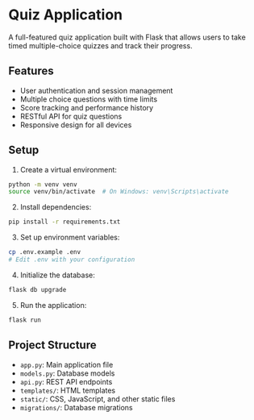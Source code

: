 # Quiz Application

A full-featured quiz application built with Flask that allows users to take timed multiple-choice quizzes and track their progress.

## Features

- User authentication and session management
- Multiple choice questions with time limits
- Score tracking and performance history
- RESTful API for quiz questions
- Responsive design for all devices

## Setup

1. Create a virtual environment:
```bash
python -m venv venv
source venv/bin/activate  # On Windows: venv\Scripts\activate
```

2. Install dependencies:
```bash
pip install -r requirements.txt
```

3. Set up environment variables:
```bash
cp .env.example .env
# Edit .env with your configuration
```

4. Initialize the database:
```bash
flask db upgrade
```

5. Run the application:
```bash
flask run
```

## Project Structure

- `app.py`: Main application file
- `models.py`: Database models
- `api.py`: REST API endpoints
- `templates/`: HTML templates
- `static/`: CSS, JavaScript, and other static files
- `migrations/`: Database migrations
